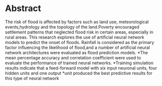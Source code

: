 # Abstract
The risk of flood is affected by factors such as land use, meteorological events,hydrology and the topology of the land.Poverty encouraged settlement patterns that neglected flood risk in certain areas, especially in rural areas. This research explores the use of artificial neural network models to predict the onset of floods. Rainfall is considered as the primary factor influencing the likelihood of flood,and a number of artificial neural network architectures were evaluated as flood prediction models.
*The mean percentage accuracy and correlation coefficient were used to evaluate the performance of trained neural networks. *Training simulation results indicate that a feed-forward model with six input neuronal units, four hidden units and one output *unit produced the best predictive results for this type of neural network
